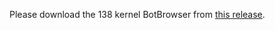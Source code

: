 Please download the 138 kernel BotBrowser from [this release](https://github.com/botswin/BotBrowser/releases/tag/20250721).
